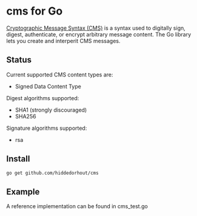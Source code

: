 # cms for Go
[Cryptographic Message Syntax (CMS)](https://tools.ietf.org/html/rfc5652) is a syntax used to digitally sign, digest, authenticate, or encrypt arbitrary message content.
The Go library lets you create and interperit CMS messages.

## Status

Current supported CMS content types are:
* Signed Data Content Type

Digest algorithms supported:
* SHA1 (strongly discouraged)
* SHA256

Signature algorithms supported:
* rsa

## Install

```bash
go get github.com/hiddedorhout/cms
```

## Example

A reference implementation can be found in cms_test.go